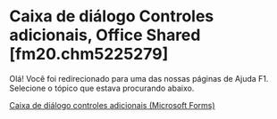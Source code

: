 
# Caixa de diálogo Controles adicionais, Office Shared [fm20.chm5225279]

Olá! Você foi redirecionado para uma das nossas páginas de Ajuda F1. Selecione o tópico que estava procurando abaixo.

[Caixa de diálogo controles adicionais (Microsoft Forms)](http://msdn.microsoft.com/library/e674802f-88ad-9406-3a06-485d023585d1%28Office.15%29.aspx)
